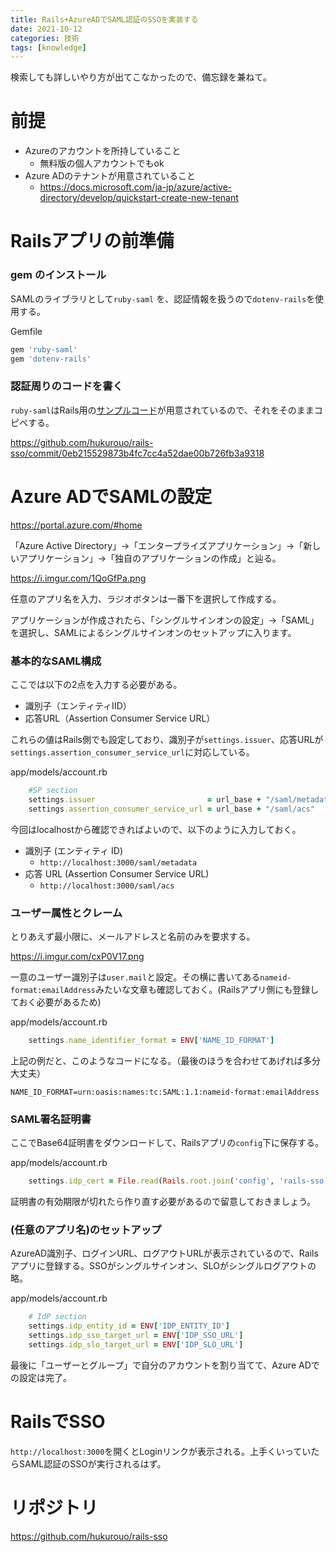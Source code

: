 ```yaml
---
title: Rails+AzureADでSAML認証のSSOを実装する
date: 2021-10-12
categories: 技術
tags: [knowledge]
---
```


検索しても詳しいやり方が出てこなかったので、備忘録を兼ねて。

# 前提

- Azureのアカウントを所持していること
  - 無料版の個人アカウントでもok
- Azure ADのテナントが用意されていること
  - https://docs.microsoft.com/ja-jp/azure/active-directory/develop/quickstart-create-new-tenant

# Railsアプリの前準備

### gem のインストール

SAMLのライブラリとして`ruby-saml` を、認証情報を扱うので`dotenv-rails`を使用する。

Gemfile
~~~ruby
gem 'ruby-saml'
gem 'dotenv-rails'
~~~

### 認証周りのコードを書く

`ruby-saml`はRails用の[サンプルコード](https://github.com/onelogin/ruby-saml-example)が用意されているので、それをそのままコピペする。

https://github.com/hukurouo/rails-sso/commit/0eb215529873b4fc7cc4a52dae00b726fb3a9318

# Azure ADでSAMLの設定

https://portal.azure.com/#home

「Azure Active Directory」->「エンタープライズアプリケーション」->「新しいアプリケーション」->「独自のアプリケーションの作成」と辿る。

https://i.imgur.com/1QoGfPa.png

任意のアプリ名を入力、ラジオボタンは一番下を選択して作成する。

アプリケーションが作成されたら、「シングルサインオンの設定」->「SAML」を選択し、SAMLによるシングルサインオンのセットアップに入ります。

### 基本的なSAML構成

ここでは以下の2点を入力する必要がある。

- 識別子（エンティティIID）
- 応答URL（Assertion Consumer Service URL）

これらの値はRails側でも設定しており、識別子が`settings.issuer`、応答URLが`settings.assertion_consumer_service_url`に対応している。

app/models/account.rb
~~~ruby
    #SP section
    settings.issuer                         = url_base + "/saml/metadata"
    settings.assertion_consumer_service_url = url_base + "/saml/acs"
~~~

今回はlocalhostから確認できればよいので、以下のように入力しておく。

- 識別子 (エンティティ ID)
  - `http://localhost:3000/saml/metadata`
- 応答 URL (Assertion Consumer Service URL)
  - `http://localhost:3000/saml/acs`

### ユーザー属性とクレーム

とりあえず最小限に、メールアドレスと名前のみを要求する。

https://i.imgur.com/cxP0V17.png

一意のユーザー識別子は`user.mail`と設定。その横に書いてある`nameid-format:emailAddress`みたいな文章も確認しておく。(Railsアプリ側にも登録しておく必要があるため)

app/models/account.rb
~~~ruby
    settings.name_identifier_format = ENV['NAME_ID_FORMAT']
~~~

上記の例だと、このようなコードになる。（最後のほうを合わせてあげれば多分大丈夫）

~~~
NAME_ID_FORMAT=urn:oasis:names:tc:SAML:1.1:nameid-format:emailAddress
~~~

### SAML署名証明書

ここでBase64証明書をダウンロードして、Railsアプリの`config`下に保存する。

app/models/account.rb
~~~ruby
    settings.idp_cert = File.read(Rails.root.join('config', 'rails-sso.cer'))
~~~

証明書の有効期限が切れたら作り直す必要があるので留意しておきましょう。


### (任意のアプリ名)のセットアップ

AzureAD識別子、ログインURL、ログアウトURLが表示されているので、Railsアプリに登録する。SSOがシングルサインオン、SLOがシングルログアウトの略。

app/models/account.rb
~~~ruby
    # IdP section
    settings.idp_entity_id = ENV['IDP_ENTITY_ID']
    settings.idp_sso_target_url = ENV['IDP_SSO_URL']
    settings.idp_slo_target_url = ENV['IDP_SLO_URL']
~~~

最後に「ユーザーとグループ」で自分のアカウントを割り当てて、Azure ADでの設定は完了。

# RailsでSSO

`http://localhost:3000`を開くとLoginリンクが表示される。上手くいっていたらSAML認証のSSOが実行されるはず。

# リポジトリ

https://github.com/hukurouo/rails-sso